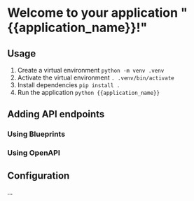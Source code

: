 # Welcome to your application "{{application_name}}!"

## Usage

1. Create a virtual environment `python -m venv .venv`
2. Activate the virtual environment `. .venv/bin/activate`
3. Install dependencies `pip install .`
4. Run the application `python {{application_name}}`

## Adding API endpoints

### Using Blueprints

### Using OpenAPI

## Configuration
...